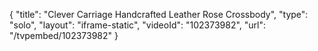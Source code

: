 {
    "title": "Clever Carriage Handcrafted Leather Rose Crossbody",
    "type": "solo",
    "layout": "iframe-static",
    "videoId": "102373982",
    "url": "\/tvpembed\/102373982"
}